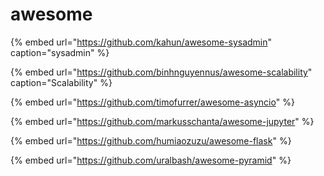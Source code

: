 # awesome

{% embed url="https://github.com/kahun/awesome-sysadmin" caption="sysadmin" %}

{% embed url="https://github.com/binhnguyennus/awesome-scalability" caption="Scalability" %}

{% embed url="https://github.com/timofurrer/awesome-asyncio" %}

{% embed url="https://github.com/markusschanta/awesome-jupyter" %}



{% embed url="https://github.com/humiaozuzu/awesome-flask" %}

{% embed url="https://github.com/uralbash/awesome-pyramid" %}



